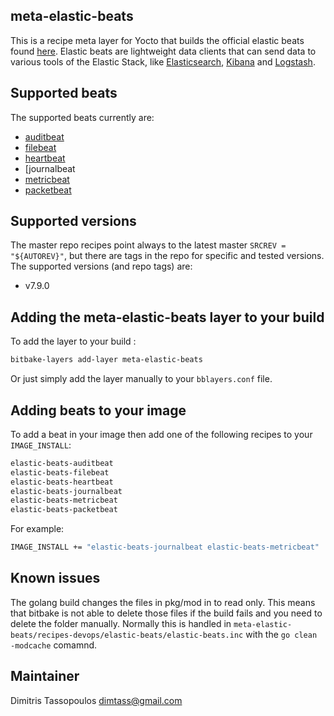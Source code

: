 meta-elastic-beats
----

This is a recipe meta layer for Yocto that builds the official elastic beats
found [here](https://www.elastic.co/beats/). Elastic beats are lightweight
data clients that can send data to various tools of the Elastic Stack, like
[Elasticsearch](https://www.elastic.co/elasticsearch/),
[Kibana](elastic.co/kibana) and 
[Logstash](https://www.elastic.co/logstash).

## Supported beats
The supported beats currently are:

* [auditbeat](https://www.elastic.co/beats/auditbeat)
* [filebeat](https://www.elastic.co/beats/filebeat)
* [heartbeat](https://www.elastic.co/beats/heartbeat)
* [journalbeat
* [metricbeat](https://www.elastic.co/beats/metricbeat)
* [packetbeat](https://www.elastic.co/beats/packetbeat)

## Supported versions
The master repo recipes point always to the latest master `SRCREV = "${AUTOREV}"`,
but there are tags in the repo for specific and tested versions.
The supported versions (and repo tags) are:

* v7.9.0

## Adding the meta-elastic-beats layer to your build

To add the layer to your build :

```sh
bitbake-layers add-layer meta-elastic-beats
```

Or just simply add the layer manually to your `bblayers.conf` file.

## Adding beats to your image
To add a beat in your image then add one of the following recipes to your
`IMAGE_INSTALL`:

```sh
elastic-beats-auditbeat
elastic-beats-filebeat
elastic-beats-heartbeat
elastic-beats-journalbeat
elastic-beats-metricbeat
elastic-beats-packetbeat
```

For example:

```sh
IMAGE_INSTALL += "elastic-beats-journalbeat elastic-beats-metricbeat"
```

## Known issues
The golang build changes the files in pkg/mod in to read only. This means that
bitbake is not able to delete those files if the build fails and you need to
delete the folder manually. Normally this is handled in `meta-elastic-beats/recipes-devops/elastic-beats/elastic-beats.inc`
with the `go clean -modcache` comamnd. 

## Maintainer
Dimitris Tassopoulos <dimtass@gmail.com>